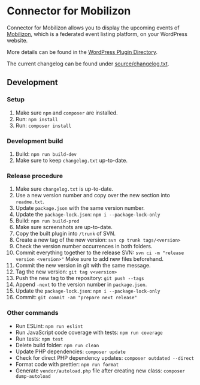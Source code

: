 # Connector for Mobilizon

Connector for Mobilizon allows you to display the upcoming events of [Mobilizon](https://joinmobilizon.org/), which is a federated event listing platform, on your WordPress website.

More details can be found in the [WordPress Plugin Directory](https://wordpress.org/plugins/connector-mobilizon/).

The current changelog can be found under [source/changelog.txt](source/changelog.txt).

## Development

### Setup

1. Make sure `npm` and `composer` are installed.
2. Run: `npm install`
3. Run: `composer install`

### Development build

1. Build: `npm run build-dev`
2. Make sure to keep `changelog.txt` up-to-date.

### Release procedure

1. Make sure `changelog.txt` is up-to-date.
2. Use a new version number and copy over the new section into `readme.txt`.
3. Update `package.json` with the same version number.
4. Update the `package-lock.json`: `npm i --package-lock-only`
5. Build: `npm run build-prod`
6. Make sure screenshots are up-to-date.
7. Copy the built plugin into `/trunk` of SVN.
8. Create a new tag of the new version: `svn cp trunk tags/<version>`
9. Check the version number occurrences in both folders.
10. Commit everything together to the release SVN: `svn ci -m "release version <version>"` Make sure to add new files beforehand.
11. Commit the new version in git with the same message.
12. Tag the new version: `git tag v<version>`
13. Push the new tag to the repository: `git push --tags`
14. Append `-next` to the version number in `package.json`.
15. Update the `package-lock.json`: `npm i --package-lock-only`
16. Commit: `git commit -am "prepare next release"`

### Other commands

- Run ESLint: `npm run eslint`
- Run JavaScript code coverage with tests: `npm run coverage`
- Run tests: `npm test`
- Delete build folder: `npm run clean`
- Update PHP dependencies: `composer update`
- Check for direct PHP dependency updates: `composer outdated --direct`
- Format code with prettier: `npm run format`
- Generate `vendor/autoload.php` file after creating new class: `composer dump-autoload`
